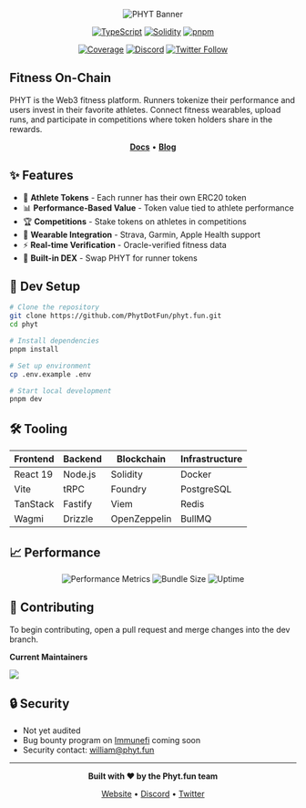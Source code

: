 <div align="center">

![PHYT Banner](https://rsg5uys7zq.ufs.sh/f/AMgtrA9DGKkFdKPR1gckTPlRILfDrtYWge59yzhSjpFisE6v)

[![TypeScript](https://img.shields.io/badge/TypeScript-5.8-blue?logo=typescript&logoColor=white)](https://www.typescriptlang.org/)
[![Solidity](https://img.shields.io/badge/Solidity-0.8.30-363636?logo=solidity)](https://soliditylang.org/)
[![pnpm](https://img.shields.io/badge/pnpm-10.12.1-F69220?logo=pnpm&logoColor=white)](https://pnpm.io/)

<!-- [![Tests](https://github.com/yourusername/phyt/actions/workflows/test.yml/badge.svg)](https://github.com/yourusername/phyt/actions/workflows/test.yml) -->

[![Coverage](https://codecov.io/gh/yourusername/phyt/branch/main/graph/badge.svg)](https://codecov.io/gh/yourusername/phyt)
[![Discord](https://img.shields.io/discord/123456789?color=7289da&logo=discord&logoColor=white)](https://discord.gg/phyt)
[![Twitter Follow](https://img.shields.io/twitter/follow/phytdotfun?style=social)](https://twitter.com/phytdotfun)

</div>

## Fitness On-Chain

PHYT is the Web3 fitness platform. Runners tokenize their performance and users invest in their favorite athletes. Connect fitness wearables, upload runs, and participate in competitions where token holders share in the rewards.

<div align="center">

**[Docs](https://docs.phyt.run)** • **[Blog](https://blog.phyt.run)**

</div>

## ✨ Features

- 🏃 **Athlete Tokens** - Each runner has their own ERC20 token
- 📊 **Performance-Based Value** - Token value tied to athlete performance
- 🏆 **Competitions** - Stake tokens on athletes in competitions
- 📱 **Wearable Integration** - Strava, Garmin, Apple Health support
- ⚡ **Real-time Verification** - Oracle-verified fitness data
- 💱 **Built-in DEX** - Swap PHYT for runner tokens

## 🚀 Dev Setup

```bash
# Clone the repository
git clone https://github.com/PhytDotFun/phyt.fun.git
cd phyt

# Install dependencies
pnpm install

# Set up environment
cp .env.example .env

# Start local development
pnpm dev
```

## 🛠️ Tooling

<div align="center">

| Frontend | Backend | Blockchain   | Infrastructure |
| -------- | ------- | ------------ | -------------- |
| React 19 | Node.js | Solidity     | Docker         |
| Vite     | tRPC    | Foundry      | PostgreSQL     |
| TanStack | Fastify | Viem         | Redis          |
| Wagmi    | Drizzle | OpenZeppelin | BullMQ         |

</div>

## 📈 Performance

<div align="center">

![Performance Metrics](https://img.shields.io/badge/Lighthouse-100%25-brightgreen?logo=lighthouse)
![Bundle Size](https://img.shields.io/bundlephobia/minzip/@phyt/web?label=bundle%20size)
![Uptime](https://img.shields.io/uptimerobot/ratio/m123456789-abcdef?label=uptime)

</div>

## 🤝 Contributing

To begin contributing, open a pull request and merge changes into the dev branch.

**Current Maintainers**

<div>
  <a href="https://github.com/wkflanders/">
    <img src="https://contrib.rocks/image?repo=wkflanders/raffleleader" />
  </a>
</div>

## 🔒 Security

- Not yet audited
- Bug bounty program on [Immunefi](https://immunefi.com/) coming soon
- Security contact: william@phyt.fun

---

<div align="center">

**Built with ❤️ by the Phyt.fun team**

[Website](https://phyt.fun) • [Discord](https://discord.gg/phyt.fun) • [Twitter](https://twitter.com/phytdotfun)

</div>
